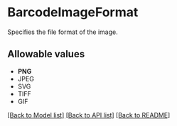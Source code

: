 # BarcodeImageFormat

Specifies the file format of the image.
## Allowable values

* **PNG**
* JPEG
* SVG
* TIFF
* GIF

[[Back to Model list]](../../README.md#documentation-for-models) [[Back to API list]](../../README.md#documentation-for-api-endpoints) [[Back to README]](../../README.md)


